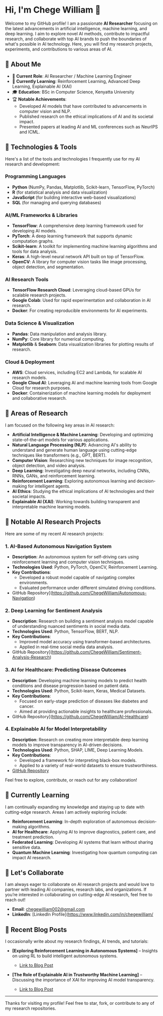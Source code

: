 # Hi, I'm Chege William 👋

Welcome to my GitHub profile! I am a passionate **AI Researcher** focusing on the latest advancements in artificial intelligence, machine learning, and deep learning. I aim to explore novel AI methods, contribute to impactful research, and collaborate with top AI brands to push the boundaries of what's possible in AI technology. Here, you will find my research projects, experiments, and contributions to various areas of AI.

## 🚀 About Me

- 💼 **Current Role**: AI Researcher / Machine Learning Engineer
- 🌱 **Currently Learning**: Reinforcement Learning, Advanced Deep Learning, Explainable AI (XAI)
- 🎓 **Education**: BSc in Computer Science, Kenyatta University 
- 🏆 **Notable Achievements**:
  - Developed AI models that have contributed to advancements in computer vision and NLP.
  - Published research on the ethical implications of AI and its societal impact.
  - Presented papers at leading AI and ML conferences such as NeurIPS and ICML.

## 🔧 Technologies & Tools

Here's a list of the tools and technologies I frequently use for my AI research and development:

### **Programming Languages**
- **Python** (NumPy, Pandas, Matplotlib, Scikit-learn, TensorFlow, PyTorch)
- **R** (for statistical analysis and data visualization)
- **JavaScript** (for building interactive web-based visualizations)
- **SQL** (for managing and querying databases)

### **AI/ML Frameworks & Libraries**
- **TensorFlow**: A comprehensive deep learning framework used for developing AI models.
- **PyTorch**: A deep learning framework that supports dynamic computation graphs.
- **Scikit-learn**: A toolkit for implementing machine learning algorithms and tools for data analysis.
- **Keras**: A high-level neural network API built on top of TensorFlow.
- **OpenCV**: A library for computer vision tasks like image processing, object detection, and segmentation.

### **AI Research Tools**
- **TensorFlow Research Cloud**: Leveraging cloud-based GPUs for scalable research projects.
- **Google Colab**: Used for rapid experimentation and collaboration in AI research.
- **Docker**: For creating reproducible environments for AI experiments.

### **Data Science & Visualization**
- **Pandas**: Data manipulation and analysis library.
- **NumPy**: Core library for numerical computing.
- **Matplotlib** & **Seaborn**: Data visualization libraries for plotting results of research.
  
### **Cloud & Deployment**
- **AWS**: Cloud services, including EC2 and Lambda, for scalable AI research models.
- **Google Cloud AI**: Leveraging AI and machine learning tools from Google Cloud for research purposes.
- **Docker**: Containerization of machine learning models for deployment and collaborative research.

## 🤖 Areas of Research

I am focused on the following key areas in AI research:

- **Artificial Intelligence & Machine Learning**: Developing and optimizing state-of-the-art models for various applications.
- **Natural Language Processing (NLP)**: Advancing AI's ability to understand and generate human language using cutting-edge techniques like transformers (e.g., GPT, BERT).
- **Computer Vision**: Researching new techniques for image recognition, object detection, and video analysis.
- **Deep Learning**: Investigating deep neural networks, including CNNs, RNNs, GANs, and reinforcement learning.
- **Reinforcement Learning**: Exploring autonomous learning and decision-making for intelligent agents.
- **AI Ethics**: Studying the ethical implications of AI technologies and their societal impacts.
- **Explainable AI (XAI)**: Working towards building transparent and interpretable machine learning models.

## 📂 Notable AI Research Projects

Here are some of my recent AI research projects:

### 1. **AI-Based Autonomous Navigation System**
   - **Description**: An autonomous system for self-driving cars using reinforcement learning and computer vision techniques.
   - **Technologies Used**: Python, PyTorch, OpenCV, Reinforcement Learning.
   - **Key Contributions**:
     - Developed a robust model capable of navigating complex environments.
     - Evaluated performance under different simulated driving conditions.
   - GitHub Repository](https://github.com/ChegeWilliam/Autonomous-Navigation)

### 2. **Deep Learning for Sentiment Analysis**
   - **Description**: Research on building a sentiment analysis model capable of understanding nuanced sentiments in social media data.
   - **Technologies Used**: Python, TensorFlow, BERT, NLP.
   - **Key Contributions**:
     - Improved model accuracy using transformer-based architectures.
     - Applied in real-time social media data analysis.
   - GitHub Repository](https://github.com/ChegeWilliam/Sentiment-Analysis-Research)

### 3. **AI for Healthcare: Predicting Disease Outcomes**
   - **Description**: Developing machine learning models to predict health conditions and disease progression based on patient data.
   - **Technologies Used**: Python, Scikit-learn, Keras, Medical Datasets.
   - **Key Contributions**:
     - Focused on early-stage prediction of diseases like diabetes and cancer.
     - Aimed at providing actionable insights to healthcare professionals.
   - GitHub Repository](https://github.com/ChegeWilliam/AI-Healthcare) 

### 4. **Explainable AI for Model Interpretability**
   - **Description**: Research on creating more interpretable deep learning models to improve transparency in AI-driven decisions.
   - **Technologies Used**: Python, SHAP, LIME, Deep Learning Models.
   - **Key Contributions**:
     - Developed a framework for interpreting black-box models.
     - Applied to a variety of real-world datasets to ensure trustworthiness.
   - [GitHub Repository](https://github.com/ChegeWilliam/XAI-Research) 

Feel free to explore, contribute, or reach out for any collaboration!

## 🌱 Currently Learning

I am continually expanding my knowledge and staying up to date with cutting-edge research. Areas I am actively exploring include:

- **Reinforcement Learning**: In-depth exploration of autonomous decision-making algorithms.
- **AI for Healthcare**: Applying AI to improve diagnostics, patient care, and treatment prediction.
- **Federated Learning**: Developing AI systems that learn without sharing sensitive data.
- **Quantum Machine Learning**: Investigating how quantum computing can impact AI research.

## 🤝 Let's Collaborate

I am always eager to collaborate on AI research projects and would love to partner with leading AI companies, research labs, and organizations. If you’re interested in collaborating on cutting-edge AI research, feel free to reach out!

- **Email**: chegewilliam002@gmail.com
- **LinkedIn**: [LinkedIn Profile](https://www.linkedin.com/in/chegewilliam/

## 📝 Recent Blog Posts

I occasionally write about my research findings, AI trends, and tutorials:

- **[Exploring Reinforcement Learning in Autonomous Systems]** – Insights on using RL to build intelligent autonomous systems.
  - [Link to Blog Post](https://chegewilliam.com/reinforcement-learning)

- **[The Role of Explainable AI in Trustworthy Machine Learning]** – Discussing the importance of XAI for improving AI model transparency.
  - [Link to Blog Post](https://chegewilliam.com/explainable-ai) 



---

Thanks for visiting my profile! Feel free to star, fork, or contribute to any of my research repositories.
